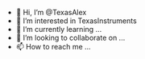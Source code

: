 - 👋 Hi, I’m @TexasAlex
- 👀 I’m interested in TexasInstruments
- 🌱 I’m currently learning ...
- 💞️ I’m looking to collaborate on ...
- 📫 How to reach me ...

<!---
TexasAlex/TexasAlex is a ✨ special ✨ repository because its `README.md` (this file) appears on your GitHub profile.
You can click the Preview link to take a look at your changes.
--->
